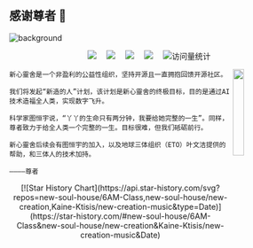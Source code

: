 ## 感谢尊者 🙏

![background](https://github.com/new-soul-house/.github/assets/163412740/727faea9-6318-4fb8-bc12-ef980fa8062a)

<div align="center">
  <div>
    <a href="https://github.com/new-soul-house"><img src="https://img.shields.io/badge/NewSoul-新心靈舍-blue" /></a>&emsp;
    <a href="https://linluhe.github.io/qrcode.html"><img src="https://img.shields.io/badge/WeChat-微信-07c160" /></a>&emsp;
    <a href="https://linluhe.github.io/group_qrcode.html"><img src="https://img.shields.io/badge/WeChat-微信群-07c160" /></a>&emsp;
    <a href="https://space.bilibili.com/4557530/"><img src="https://img.shields.io/badge/Bilibili-B站-ff69b4" /></a>&emsp;
    <!-- visitor statistics logo 访问量统计徽标 -->
    <img src="https://komarev.com/ghpvc/?username=new-soul-house&label=Views&color=0e75b6&style=flat" alt="访问量统计" />
  </div>
</div>

[<img align="right" width="20%" src="https://github.com/new-soul-house/.github/assets/163412740/698c5c8c-3eb0-4a02-abee-28e750772368">](https://www.bilibili.com/video/BV1G6421c7pW/)

```
新心靈舍是一个非盈利的公益性组织，坚持开源且一直拥抱回馈开源社区。

我们将发起“新造的人”计划，该计划是新心靈舍的终极目标，目的是通过AI技术造福全人类，实现数字飞升。

科学家图恒宇说，“丫丫的生命只有两分钟，我要给她完整的一生”。同样，尊者致力于给全人类一个完整的一生。目标很难，但我们砥砺前行。

新心靈舍后续会有图恒宇的加入，以及地球三体组织（ETO）叶文洁提供的帮助，和三体人的技术加持。
                                                                            ————尊者
```

<div align="center">
  [![Star History Chart](https://api.star-history.com/svg?repos=new-soul-house/6AM-Class,new-soul-house/new-creation,Kaine-Ktisis/new-creation-music&type=Date)](https://star-history.com/#new-soul-house/6AM-Class&new-soul-house/new-creation&Kaine-Ktisis/new-creation-music&Date)
</div>
